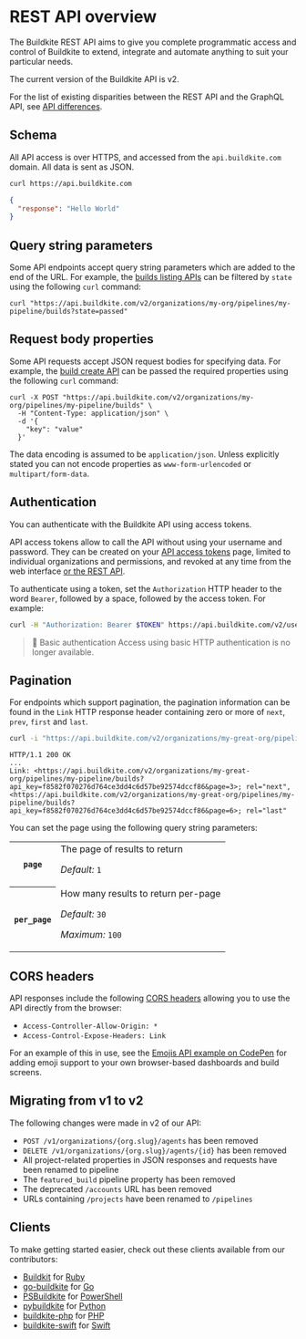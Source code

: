 # REST API overview

The Buildkite REST API aims to give you complete programmatic access and control of Buildkite to extend, integrate and automate anything to suit your particular needs.

The current version of the Buildkite API is v2.

For the list of existing disparities between the REST API and the GraphQL API, see [API differences](/docs/apis/api-differences).


## Schema

All API access is over HTTPS, and accessed from the `api.buildkite.com` domain. All data is sent as JSON.

```bash
curl https://api.buildkite.com
```

```json
{
  "response": "Hello World"
}
```

## Query string parameters

Some API endpoints accept query string parameters which are added to the end of the URL. For example, the [builds listing APIs](/docs/api/builds#list-all-builds) can be filtered by `state` using the following `curl` command:

```
curl "https://api.buildkite.com/v2/organizations/my-org/pipelines/my-pipeline/builds?state=passed"
```

## Request body properties

Some API requests accept JSON request bodies for specifying data. For example, the [build create API](/docs/api/builds#create-a-build) can be passed the required properties using the following `curl` command:

```
curl -X POST "https://api.buildkite.com/v2/organizations/my-org/pipelines/my-pipeline/builds" \
  -H "Content-Type: application/json" \
  -d '{
    "key": "value"
  }'
```

The data encoding is assumed to be `application/json`. Unless explicitly stated you can not encode properties as `www-form-urlencoded` or `multipart/form-data`.

## Authentication

You can authenticate with the Buildkite API using access tokens.

API access tokens allow to call the API without using your username and password. They can be created on your <a href="<%= url_helpers.user_access_tokens_url %>" rel="nofollow">API access tokens</a> page, limited to individual organizations and permissions, and revoked at any time from the web interface [or the REST API](/docs/apis/rest-api/access-token#revoke-the-current-token).

To authenticate using a token, set the <code>Authorization</code> HTTP header to the word <code>Bearer</code>, followed by a space, followed by the access token. For example:

```bash
curl -H "Authorization: Bearer $TOKEN" https://api.buildkite.com/v2/user
```

>🚧 Basic authentication
> Access using basic HTTP authentication is no longer available.

## Pagination

For endpoints which support pagination, the pagination information can be found in the `Link` HTTP response header containing zero or more of `next`, `prev`, `first` and `last`.

```bash
curl -i "https://api.buildkite.com/v2/organizations/my-great-org/pipelines/my-pipeline/builds"
```

```
HTTP/1.1 200 OK
...
Link: <https://api.buildkite.com/v2/organizations/my-great-org/pipelines/my-pipeline/builds?api_key=f8582f070276d764ce3dd4c6d57be92574dccf86&page=3>; rel="next", <https://api.buildkite.com/v2/organizations/my-great-org/pipelines/my-pipeline/builds?api_key=f8582f070276d764ce3dd4c6d57be92574dccf86&page=6>; rel="last"
```

You can set the page using the following query string parameters:

<table>
<tbody>
  <tr><th><code>page</code></th><td>The page of results to return<p class="Docs__api-param-eg"><em>Default:</em> <code>1</code></p></td></tr>
  <tr><th><code>per_page</code></th><td>How many results to return per-page<p class="Docs__api-param-eg"><em>Default:</em> <code>30</code></p><p class="Docs__api-param-eg"><em>Maximum:</em> <code>100</code></p></td></tr>
</tbody>
</table>

## CORS headers

API responses include the following [CORS headers](https://developer.mozilla.org/en-US/docs/Web/HTTP/Access_control_CORS) allowing you to use the API directly from the browser:

* `Access-Controller-Allow-Origin: *`
* `Access-Control-Expose-Headers: Link`

For an example of this in use, see the [Emojis API example on CodePen](https://codepen.io/dannymidnight/pen/jOpJpmY) for adding emoji support to your own browser-based dashboards and build screens.

## Migrating from v1 to v2

The following changes were made in v2 of our API:

* <code>POST /v1/organizations/{org.slug}/agents</code> has been removed
* <code>DELETE /v1/organizations/{org.slug}/agents/{id}</code> has been removed
* All project-related properties in JSON responses and requests have been renamed to pipeline
* The <code>featured_build</code> pipeline property has been removed
* The deprecated <code>/accounts</code> URL has been removed
* URLs containing <code>/projects</code> have been renamed to <code>/pipelines</code>

## Clients

To make getting started easier, check out these clients available from our contributors:

<!-- vale off -->

* [Buildkit](https://github.com/Shopify/buildkit) for [Ruby](https://www.ruby-lang.org)
* [go-buildkite](https://github.com/buildkite/go-buildkite) for [Go](https://golang.org)
* [PSBuildkite](https://github.com/felixfbecker/PSBuildkite) for [PowerShell](https://microsoft.com/powershell)
* [pybuildkite](https://github.com/pyasi/pybuildkite) for [Python](https://www.python.org/)
* [buildkite-php](https://github.com/bbaga/buildkite-php) for [PHP](https://www.php.net/)
* [buildkite-swift](https://github.com/aaronsky/buildkite-swift) for [Swift](https://swift.org)

<!-- vale on -->
